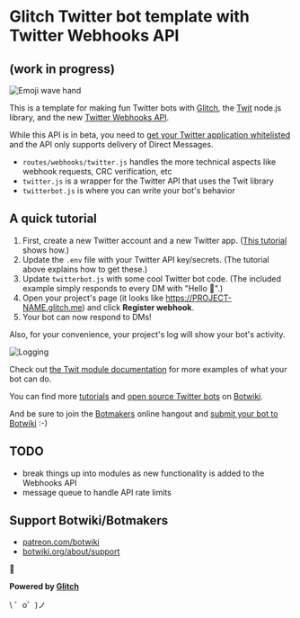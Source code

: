 # Glitch Twitter bot template with Twitter Webhooks API 
## (work in progress)


![Emoji wave hand](https://cdn.glitch.com/10c150f9-8a5f-4e26-8697-92c6eccd98fe%2Fdm.png?1497584587928)

This is a template for making fun Twitter bots with [Glitch](https://glitch.com/), the [Twit](https://github.com/ttezel/twit) node.js library, and the new [Twitter Webhooks API](https://dev.twitter.com/webhooks).

While this API is in beta, you need to [get your Twitter application whitelisted](https://developer.twitter.com/en/docs/accounts-and-users/subscribe-account-activity/overview) and the API only supports delivery of Direct Messages.

- `routes/webhooks/twitter.js` handles the more technical aspects like webhook requests, CRC verification, etc 
- `twitter.js` is a wrapper for the Twitter API that uses the Twit library
- `twitterbot.js` is where you can write your bot's behavior


## A quick tutorial


1. First, create a new Twitter account and a new Twitter app. ([This tutorial](https://botwiki.org/tutorials/how-to-create-a-twitter-app/) shows how.)
2. Update the `.env` file with your Twitter API key/secrets. (The tutorial above explains how to get these.)
3. Update `twitterbot.js` with some cool Twitter bot code. (The included example simply responds to every DM with "Hello 👋".)
4. Open your project's page (it looks like https://PROJECT-NAME.glitch.me) and click **Register webhook**.
5. Your bot can now respond to DMs!

Also, for your convenience, your project's log will show your bot's activity.

![Logging](https://cdn.glitch.com/10c150f9-8a5f-4e26-8697-92c6eccd98fe%2Fconsole.PNG?1497585764013)


Check out [the Twit module documentation](https://github.com/ttezel/twit) for more examples of what your bot can do.

You can find more [tutorials](https://botwiki.org/tutorials/twitterbots/#tutorials-nodejs) and [open source Twitter bots](https://botwiki.org/tag/twitter+bot+opensource+nodejs/) on [Botwiki](https://botwiki.org).

And be sure to join the [Botmakers](https://botmakers.org/) online hangout and [submit your bot to Botwiki](https://botwiki.org/submit-your-bot) :-)


##  TODO

- break things up into modules as new functionality is added to the Webhooks API
- message queue to handle API rate limits

## Support Botwiki/Botmakers

- [patreon.com/botwiki](https://patreon.com/botwiki)
- [botwiki.org/about/support](https://botwiki.org/about/support)

🙇

**Powered by [Glitch](https://glitch.com)**

\ ゜o゜)ノ

